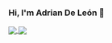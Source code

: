 ### Hi, I'm Adrian De León 👋

<!--
**adriandleon/adriandleon** is a ✨ _special_ ✨ repository because its `README.md` (this file) appears on your GitHub profile.

Here are some ideas to get you started:
-->

<!-- Your badges 
[![Linkedin](https://img.shields.io/badge/-Adrian_De_Leon-blue?style=flat&logo=Linkedin&logoColor=white)](https://www.linkedin.com/in/adrian-de-leon/)
[![Twitter](https://img.shields.io/badge/-@adriandleon-1DA1F2?style=flat&logo=Twitter&logoColor=white)](https://twitter.com/adriandleon)
[![Gmail](https://img.shields.io/badge/-adriandleon-D44638?style=flat&logo=Gmail&logoColor=white)](mailto:adriandleon@gmail.com)
[![Medium](https://img.shields.io/badge/-@adriandleon-black?style=flat&logo=Medium&logoColor=white)](https://medium.com/@adriandleon)
[![Google Playstore](https://img.shields.io/badge/-Play_Store_Apps-gray?style=flat&logo=Google-Play&logoColor=white)](https://play.google.com/store/apps/developer?id=JAP+System+C.A.)

- 🔭 I’m currently working on **Native Android Develpoment**
- 🌱 I’m currently learning **[Jetpack Compose](https://developer.android.com/jetpack/compose)**
- 👯 I’m looking to collaborate on **open source projects**
- 💬 Ask me about **Mobile Develpoment**
- 📫 How to reach me: **adriandleon@gmail.com**
- ⚡ I speak: **spanish | english**

 Profile View Count
![](https://komarev.com/ghpvc/?username=adriandleon&color=brightgreen&style=flat)
-->

<a href="https://github-readme-stats.vercel.app/api?username=adriandleon&count_private=true&show_icons=true&hide=issues&include_all_commits=true">
  <img align="center" src="https://github-readme-stats.vercel.app/api?username=adriandleon&count_private=true&show_icons=true&hide=issues&include_all_commits=true" />
</a>
<a href="https://github-readme-stats.vercel.app/api/top-langs/?username=adriandleon&layout=compact&langs_count=6">
  <img align="center" src="https://github-readme-stats.vercel.app/api/top-langs/?username=adriandleon&layout=compact&langs_count=6" />
</a>

<!--
[![Anurag's github stats](https://github-readme-stats.vercel.app/api?username=adriandleon&count_private=true&show_icons=true&hide=issues&include_all_commits=true)](https://github.com/anuraghazra/github-readme-stats)

[![Top Langs](https://github-readme-stats.vercel.app/api/top-langs/?username=adriandleon&layout=compact&langs_count=6)](https://github.com/anuraghazra/github-readme-stats)
-->
